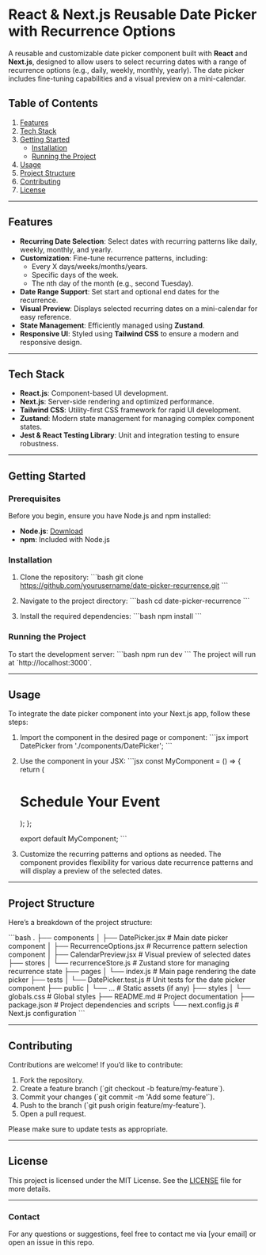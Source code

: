 
# React & Next.js Reusable Date Picker with Recurrence Options

A reusable and customizable date picker component built with **React** and **Next.js**, designed to allow users to select recurring dates with a range of recurrence options (e.g., daily, weekly, monthly, yearly). The date picker includes fine-tuning capabilities and a visual preview on a mini-calendar.

## Table of Contents
1. [Features](#features)
2. [Tech Stack](#tech-stack)
3. [Getting Started](#getting-started)
    - [Installation](#installation)
    - [Running the Project](#running-the-project)
4. [Usage](#usage)
5. [Project Structure](#project-structure)
6. [Contributing](#contributing)
7. [License](#license)

---

## Features <a name="features"></a>

- **Recurring Date Selection**: Select dates with recurring patterns like daily, weekly, monthly, and yearly.
- **Customization**: Fine-tune recurrence patterns, including:
  - Every X days/weeks/months/years.
  - Specific days of the week.
  - The nth day of the month (e.g., second Tuesday).
- **Date Range Support**: Set start and optional end dates for the recurrence.
- **Visual Preview**: Displays selected recurring dates on a mini-calendar for easy reference.
- **State Management**: Efficiently managed using **Zustand**.
- **Responsive UI**: Styled using **Tailwind CSS** to ensure a modern and responsive design.
  
---

## Tech Stack <a name="tech-stack"></a>

- **React.js**: Component-based UI development.
- **Next.js**: Server-side rendering and optimized performance.
- **Tailwind CSS**: Utility-first CSS framework for rapid UI development.
- **Zustand**: Modern state management for managing complex component states.
- **Jest & React Testing Library**: Unit and integration testing to ensure robustness.

---

## Getting Started <a name="getting-started"></a>

### Prerequisites
Before you begin, ensure you have Node.js and npm installed:

- **Node.js**: [Download](https://nodejs.org/)
- **npm**: Included with Node.js

### Installation <a name="installation"></a>

1. Clone the repository:
   \`\`\`bash
   git clone https://github.com/yourusername/date-picker-recurrence.git
   \`\`\`
   
2. Navigate to the project directory:
   \`\`\`bash
   cd date-picker-recurrence
   \`\`\`

3. Install the required dependencies:
   \`\`\`bash
   npm install
   \`\`\`

### Running the Project <a name="running-the-project"></a>

To start the development server:
\`\`\`bash
npm run dev
\`\`\`
The project will run at \`http://localhost:3000\`.

---

## Usage <a name="usage"></a>

To integrate the date picker component into your Next.js app, follow these steps:

1. Import the component in the desired page or component:
   \`\`\`jsx
   import DatePicker from './components/DatePicker';
   \`\`\`

2. Use the component in your JSX:
   \`\`\`jsx
   const MyComponent = () => {
     return (
       <div>
         <h1>Schedule Your Event</h1>
         <DatePicker />
       </div>
     );
   };

   export default MyComponent;
   \`\`\`

3. Customize the recurring patterns and options as needed. The component provides flexibility for various date recurrence patterns and will display a preview of the selected dates.

---

## Project Structure <a name="project-structure"></a>

Here’s a breakdown of the project structure:

\`\`\`bash
.
├── components
│   ├── DatePicker.jsx       # Main date picker component
│   ├── RecurrenceOptions.jsx # Recurrence pattern selection component
│   ├── CalendarPreview.jsx  # Visual preview of selected dates
├── stores
│   └── recurrenceStore.js   # Zustand store for managing recurrence state
├── pages
│   └── index.js             # Main page rendering the date picker
├── tests
│   └── DatePicker.test.js   # Unit tests for the date picker component
├── public
│   └── ...                  # Static assets (if any)
├── styles
│   └── globals.css          # Global styles
├── README.md                # Project documentation
├── package.json             # Project dependencies and scripts
└── next.config.js           # Next.js configuration
\`\`\`

---

## Contributing <a name="contributing"></a>

Contributions are welcome! If you’d like to contribute:

1. Fork the repository.
2. Create a feature branch (\`git checkout -b feature/my-feature\`).
3. Commit your changes (\`git commit -m 'Add some feature'\`).
4. Push to the branch (\`git push origin feature/my-feature\`).
5. Open a pull request.

Please make sure to update tests as appropriate.

---

## License <a name="license"></a>

This project is licensed under the MIT License. See the [LICENSE](./LICENSE) file for more details.

---

### Contact

For any questions or suggestions, feel free to contact me via [your email] or open an issue in this repo.
